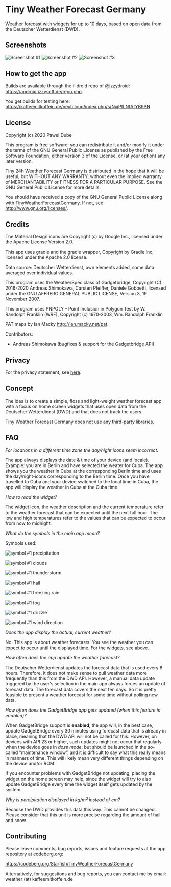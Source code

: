 Tiny Weather Forecast Germany
=================================

Weather forecast with widgets for up to 10 days, based on open data from the Deutscher Wetterdienst (DWD).

Screenshots
--------

![Screenshot #1](fastlane/metadata/android/en-US/images/phoneScreenshots/1.png)
![Screenshot #2](fastlane/metadata/android/en-US/images/phoneScreenshots/2.png)
![Screenshot #3](fastlane/metadata/android/en-US/images/phoneScreenshots/3.png)

How to get the app
------------------

Builds are available through the f-droid repo of @izzydroid: <https://android.izzysoft.de/repo.php>.

You get builds for testing here: <https://kaffeemitkoffein.de/nextcloud/index.php/s/NxjPfLNfAfYB9PN>

License
-------

 Copyright (c) 2020 Pawel Dube

 This program is free software: you can redistribute it and/or modify it
 under the terms of the GNU General Public License as published by the
 Free Software Foundation, either version 3 of the License, or (at
 your option) any later version.

 Tiny 24h Weather Forecast Germany is distributed in the hope that it will be useful, but
 WITHOUT ANY WARRANTY; without even the implied warranty of
 MERCHANTABILITY or FITNESS FOR A PARTICULAR PURPOSE. See the GNU
 General Public License for more details.

 You should have received a copy of the GNU General Public License
 along with TinyWeatherForecastGermany. If not, see <http://www.gnu.org/licenses/>.

Credits
-------

 The Material Design icons are Copyright (c) by Google Inc., licensed 
 under the Apache License Version 2.0.
 
 This app uses gradle and the gradle wrapper, Copyright by Gradle Inc,
 licensed under the Apache 2.0 license.
 
 Data source: Deutscher Wetterdienst, own elements added, some data 
 averaged over individual values.
 
 This program uses the WeatherSpec class of Gadgetbridge,
 Copyright (C) 2016-2020 Andreas Shimokawa, Carsten Pfeiffer,
 Daniele Gobbetti, licensed under the GNU AFFRERO GENERAL PUBLIC LICENSE,
 Version 3, 19 November 2007. 
 
 This program uses PNPOLY - Point Inclusion in Polygon Test by W. Randolph Franklin (WRF), Copyright (c) 1970-2003, Wm. Randolph Franklin
 
 PAT maps by Ian Macky <http://ian.macky.net/pat>.
 
 Contributors:
 - Andreas Shimokawa (bugfixes & support for the Gadgetbridge API)
 
 Privacy
 -------
 
 For the privacy statement, see [here](https://codeberg.org/Starfish/TinyWeatherForecastGermany/wiki/Home).

 Concept
 -------
 
 The idea is to create a simple, floss and light-weight weather forecast app with a focus on home screen widgets that uses open data from the Deutscher Wetterdienst (DWD) and that does not track the users.
 
 Tiny Weather Forecast Germany does not use any third-party libraries.
  
 FAQ
 ---
 *For locations in a different time zone the day/night icons seem incorrect.*
 
 The app always displays the date & time of your device (and locale). Example: you are in Berlin and have selected the weater for Cuba. The app shows you the weather in Cuba at the corresponding Berlin time and uses the day/night-icons corresponding to the Berlin time. Once you have travelled to Cuba and your device switched to the local time in Cuba, the app will display the weather in Cuba at the Cuba time.   
 
 *How to read the widget?*
 
 The widget icon, the weather description and the current temperature refer to the weather forecast that can be expected until the next full hour. The low and high temperatures refer to the values that can be expected to occur from now to midnight.
 
 *What do the symbols in the main app mean?*
 
 Symbols used:
 
 ![symbol #1](app/src/main/res/mipmap-mdpi/symbol_precipitation.png) precipitation
 
 ![symbol #1](app/src/main/res/mipmap-mdpi/symbol_cloud.png) clouds
 
 ![symbol #1](app/src/main/res/mipmap-mdpi/symbol_lightning.png) thunderstorm
 
 ![symbol #1](app/src/main/res/mipmap-mdpi/symbol_hail.png) hail
 
 ![symbol #1](app/src/main/res/mipmap-mdpi/symbol_freezing_rain.png) freezing rain
 
 ![symbol #1](app/src/main/res/mipmap-mdpi/symbol_fog.png) fog
 
 ![symbol #1](app/src/main/res/mipmap-mdpi/symbol_drizzle.png) drizzle
 
 ![symbol #1](app/src/main/res/mipmap-mdpi/arrow.png) wind direction
 
 *Does the app display the actual, current weather?*
   
 No. This app is about weather forecasts. You see the weather you can expect to occur until the displayed time. For the widgets, see above.  
        
 *How often does the app update the weather forecast?*
 
 The Deutscher Wetterdienst updates the forecast data that is used every 6 hours. Therefore, it does not make sense to pull weather data more frequently than this from the DWD API. However, a manual data update triggered by the user's selection in the main app always forces an update of forecast data. The forecast data covers the next ten days. So it is pretty feasible to present a weather forecast for some time without polling new data.
 
 *How often does the GadgetBridge app gets updated (when this feature is enabled)?*
 
  When GadgetBridge support is **enabled**, the app will, in the best case, update GadgetBridge every 30 minutes using forecast data that is already in place, meaning that the DWD API will not be called for this. However, on devices with API 23 or higher, such updates might not occur that regularly when the device goes in *doze mode*, but should be launched in the so-called “maintenance window”, and it is difficult to say what this really means in manners of time. This will likely mean very different things depending on the device and/or ROM.
  
  If you encounter problems with GadgetBridge not updating, placing the widget on the home screen may help, since the widget will try to also update GadgetBridge every time the widget itself gets updated by the system.
  
  *Why is percipitation displayed in kg/m² instead of cm?*
  
  Because the DWD provides this data this way. This cannot be changed. Please consider that this unit is more precise regarding the amount of hail and snow.
  
 Contributing
 ------------

 Please leave comments, bug reports, issues and feature requests at
 the app repository at codeberg.org:
 
 https://codeberg.org/Starfish/TinyWeatherForecastGermany
 
 Alternatively, for suggestions and bug reports, you can contact me
 by email: weather (at) kaffeemitkoffein.de 
